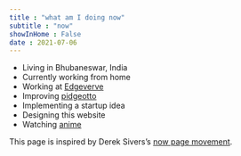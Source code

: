 ```yaml
---
title : "what am I doing now"
subtitle : "now"
showInHome : False
date : 2021-07-06
---
```


* Living in Bhubaneswar, India
* Currently working from home
* Working at [Edgeverve](https://www.edgeverve.com/)
* Improving [pidgeotto](https://codeberg.org/niharokz/pidgeotto)
* Implementing a startup idea 
* Designing this website
* Watching [anime](/anime)

This page is inspired by Derek Sivers’s [now page movement](https://nownownow.com/).
